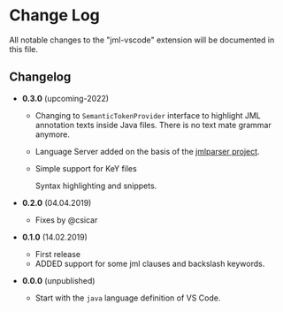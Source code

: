 # Change Log
All notable changes to the "jml-vscode" extension will be documented in this file.

## Changelog

* **0.3.0** (upcoming-2022)
  - Changing to `SemanticTokenProvider` interface to highlight JML annotation texts inside Java files. 
    There is no text mate grammar anymore. 
    
  - Language Server added on the basis of the [jmlparser
    project](https://github.com/wadoon/jmlparser).
  
  - Simple support for KeY files

    Syntax highlighting and snippets.

* **0.2.0** (04.04.2019)
  - Fixes by @csicar

* **0.1.0** (14.02.2019)
  - First release
  - ADDED support for some jml clauses and backslash keywords. 

* **0.0.0** (unpublished)
  - Start with the `java` language definition of VS Code.

